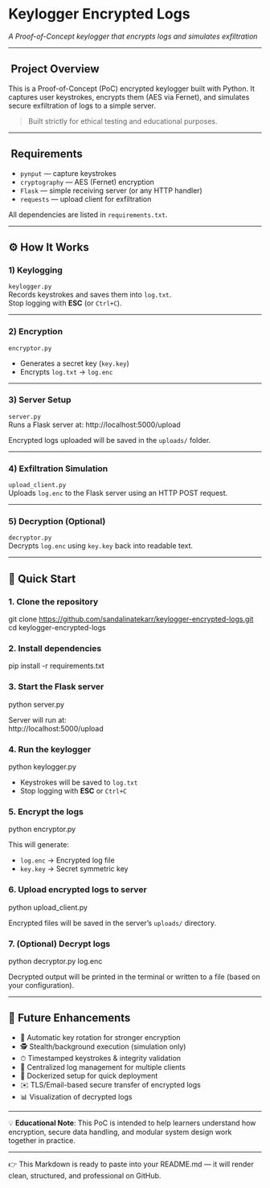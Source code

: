 # Keylogger Encrypted Logs
*A Proof-of-Concept keylogger that encrypts logs and simulates exfiltration*

---

## ​ Project Overview
This is a Proof-of-Concept (PoC) encrypted keylogger built with Python. It captures user keystrokes, encrypts them (AES via Fernet), and simulates secure exfiltration of logs to a simple server.

> Built strictly for ethical testing and educational purposes.

---

## ​ Requirements
- `pynput` — capture keystrokes  
- `cryptography` — AES (Fernet) encryption  
- `Flask` — simple receiving server (or any HTTP handler)  
- `requests` — upload client for exfiltration  

All dependencies are listed in `requirements.txt`.

---

## ⚙️ How It Works

### 1) Keylogging
`keylogger.py`  
Records keystrokes and saves them into `log.txt`.  
Stop logging with **ESC** (or `Ctrl+C`).  

---

### 2) Encryption
`encryptor.py`  
- Generates a secret key (`key.key`)  
- Encrypts `log.txt` → `log.enc`

---

### 3) Server Setup
`server.py`  
Runs a Flask server at:  http://localhost:5000/upload

Encrypted logs uploaded will be saved in the `uploads/` folder.  

---

### 4) Exfiltration Simulation
`upload_client.py`  
Uploads `log.enc` to the Flask server using an HTTP POST request.  

---

### 5) Decryption (Optional)
`decryptor.py`  
Decrypts `log.enc` using `key.key` back into readable text.  

---

## 🚀 Quick Start

### 1. Clone the repository
git clone https://github.com/sandalinatekarr/keylogger-encrypted-logs.git
cd keylogger-encrypted-logs

### 2. Install dependencies
pip install -r requirements.txt

### 3. Start the Flask server
python server.py

Server will run at:  
http://localhost:5000/upload

### 4. Run the keylogger
python keylogger.py

- Keystrokes will be saved to `log.txt`  
- Stop logging with **ESC** or `Ctrl+C`

### 5. Encrypt the logs
python encryptor.py

This will generate:  
- `log.enc` → Encrypted log file  
- `key.key` → Secret symmetric key  

### 6. Upload encrypted logs to server
python upload_client.py

Encrypted files will be saved in the server’s `uploads/` directory.  

### 7. (Optional) Decrypt logs
python decryptor.py log.enc

Decrypted output will be printed in the terminal or written to a file (based on your configuration).  

---

## 🔮 Future Enhancements
- 🔄 Automatic key rotation for stronger encryption  
- 🕵️ Stealth/background execution (simulation only)  
- ⏱ Timestamped keystrokes & integrity validation  
- 📂 Centralized log management for multiple clients  
- 🐳 Dockerized setup for quick deployment  
- ✉️ TLS/Email-based secure transfer of encrypted logs  
- 📊 Visualization of decrypted logs  

---

💡 **Educational Note**: This PoC is intended to help learners understand how encryption, secure data handling, and modular system design work together in practice.  

---
👉 This Markdown is ready to paste into your README.md — it will render clean, structured, and professional on GitHub.


